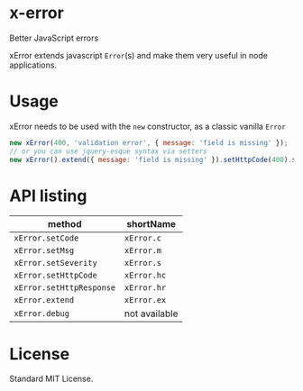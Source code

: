 x-error
=======
Better JavaScript errors

xError extends javascript `Error`(s) and make them very useful in node applications.

# Usage
xError needs to be used with the `new` constructor, as a classic vanilla `Error`
```javascript
new xError(400, 'validation error', { message: 'field is missing' });
// or you can use jquery-esque syntax via setters
new xError().extend({ message: 'field is missing' }).setHttpCode(400).setMsg('validation error');
```

# API listing

| method                   | shortName      |
| ------------------------ | -------------- |
| `xError.setCode`         | `xError.c`     |
| `xError.setMsg`          | `xError.m`     |
| `xError.setSeverity`     | `xError.s`     |
| `xError.setHttpCode`     | `xError.hc`    |
| `xError.setHttpResponse` | `xError.hr`    |
| `xError.extend`          | `xError.ex`    |
| `xError.debug`           | not available  |

# License
Standard MIT License.
